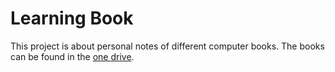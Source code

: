 # Learning Book
This project is about personal notes of different computer books. The books can be found in the [one drive](https://1drv.ms/u/s!AkcJSyT7tq80agcuTLLcMssWLgw?e=2der3R).
